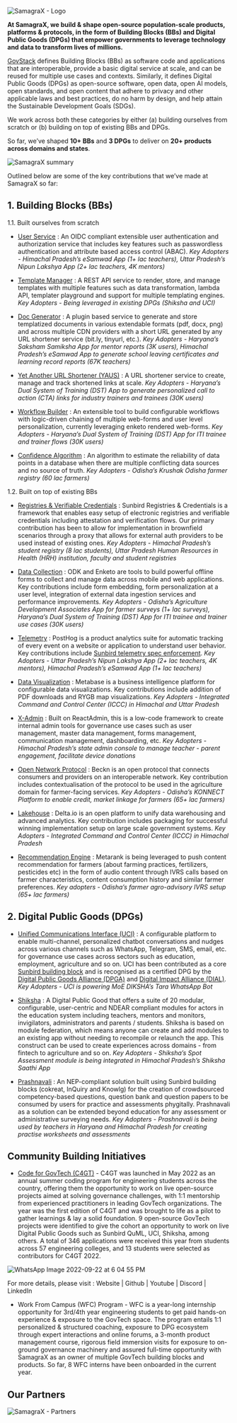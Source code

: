 ![SamagraX - Logo](https://user-images.githubusercontent.com/80503666/192479293-4202ed08-7085-4470-a222-ecf9beac52fd.jpg)

**At SamagraX, we build & shape open-source population-scale products, platforms & protocols, in the form of Building Blocks (BBs) and Digital Public Goods (DPGs) that empower governments to leverage technology and data to transform lives of millions.** 

[GovStack](https://www.govstack.global/) defines Building Blocks (BBs) as software code and applications that are interoperable, provide a basic digital service at scale, and can be reused for multiple use cases and contexts. Similarly, it defines Digital Public Goods (DPGs) as open-source software, open data, open AI models, open standards, and open content that adhere to privacy and other applicable laws and best practices, do no harm by design, and help attain the Sustainable Development Goals (SDGs). 

We work across both these categories by either 
(a) building ourselves from scratch or 
(b) building on top of existing BBs and DPGs.

So far, we’ve shaped **10+ BBs** and **3 DPGs** to deliver on **20+ products across domains and states**. 

![SamagraX summary](https://user-images.githubusercontent.com/80503666/192477510-f2fc35b0-b3fc-438e-bc9a-fc4fe90ef69c.jpg)

Outlined below are some of the key contributions that we’ve made at SamagraX so far:

## 1. Building Blocks (BBs)
1.1. Built ourselves from scratch
- [User Service](https://github.com/Samagra-Development/user-service) : An OIDC compliant extensible user authentication and authorization service that includes key features such as passwordless authentication and attribute based access control (ABAC). *Key Adopters - Himachal Pradesh’s eSamwad App (1+ lac teachers), Uttar Pradesh’s Nipun Lakshya App (2+ lac  teachers, 4K mentors)*

- [Template Manager](https://github.com/Samagra-Development/templater) : A REST API service to render, store, and manage templates with multiple features such as data transformation, lambda API, templater playground and support for multiple templating engines. *Key Adopters - Being leveraged in existing DPGs (Shiksha and UCI)*

- [Doc Generator](https://github.com/Samagra-Development/Doc-Generator) : A plugin based service to generate and store templatized documents in various extendable formats (pdf, docx, png) and across multiple CDN providers with a short URL generated by any URL shortener service (bit.ly, tinyurl, etc.). *Key Adopters - Haryana’s Saksham Samiksha App for mentor reports (3K users), Himachal Pradesh’s eSamwad App to generate school leaving certificates and learning record reports (67K teachers)*

- [Yet Another URL Shortener (YAUS)](https://github.com/Samagra-Development/yaus) : A URL shortener service to create, manage and track shortened links at scale. *Key Adopters - Haryana’s Dual System of Training (DST) App to generate personalized call to action (CTA) links for industry trainers and trainees (30K users)*

- [Workflow Builder](https://github.com/Samagra-Development/workflow) : An extensible tool to build configurable workflows with logic-driven chaining of multiple web-forms and user level personalization, currently leveraging enketo rendered web-forms. *Key Adopters - Haryana’s Dual System of Training (DST) App for ITI trainee and trainer flows (30K users)*

- [Confidence Algorithm](https://github.com/DataGov-SamagraX/confidence_measurement) : An algorithm to estimate the reliability of data points  in a database  when there are multiple conflicting data sources and no source of truth. *Key Adopters - Odisha’s Krushak Odisha farmer registry (60 lac farmers)* 

1.2. Built on top of existing BBs
- [Registries & Verifiable Credentials](https://github.com/Sunbird-RC) : Sunbird Registries & Credentials is a framework that enables easy setup of electronic registries and verifiable credentials including attestation and verification flows. Our primary contribution has been to allow for implementation in brownfield scenarios through a proxy that allows for external auth providers to be used instead of existing ones. *Key Adopters - Himachal Pradesh’s student registry (8 lac students), Uttar Pradesh Human Resources in Health (HRH) institution, faculty and student registries* 

- [Data Collection](https://github.com/Samagra-Development/aggregate) : ODK and Enketo are tools to build powerful offline forms to collect and manage data across mobile and web applications. Key contributions include form embedding, form personalization at a user level, integration of external data ingestion services and performance improvements. *Key Adopters - Odisha’s Agriculture Development Associates App for farmer surveys (1+ lac surveys), Haryana’s Dual System of Training (DST) App for ITI trainee and trainer use cases (30K users)*

- [Telemetry](https://github.com/PostHog/posthog) : PostHog is a product analytics suite for automatic tracking of every event on a website or application to understand user behavior. Key contributions include [Sunbird telemetry spec enforcement](https://github.com/pratik2315/telemetry-documentation/blob/docs-branch/docs/overview-telemetry.md#specifications-followed-by-telemetry-samagra). *Key Adopters - Uttar Pradesh’s Nipun Lakshya App (2+ lac  teachers, 4K mentors), Himachal Pradesh’s eSamwad App (1+ lac teachers)*

- [Data Visualization](https://github.com/Samagra-Development/metabase) : Metabase is a business intelligence platform for configurable data visualizations. Key contributions include addition of PDF downloads and RYGB map visualizations. *Key Adopters - Integrated Command and Control Center (ICCC) in Himachal and Uttar Pradesh*   

- [X-Admin](https://github.com/Samagra-Development/x-admin) : Built on ReactAdmin, this is a low-code framework to create internal admin tools for governance use cases such as user management, master data management, forms management, communication management, dashboarding, etc. *Key Adopters - Himachal Pradesh’s state admin console to manage teacher - parent engagement, facilitate device donations*

- [Open Network Protocol](https://github.com/beckn) : Beckn is an open protocol that connects consumers and providers on an interoperable network. Key contribution includes contextualisation of the protocol to be used in the agriculture domain for farmer-facing services. *Key Adopters - Odisha’s KONNECT Platform to enable credit, market linkage for farmers (65+ lac farmers)*

- [Lakehouse](https://github.com/DataGov-SamagraX) : Delta.io is an open platform to unify data warehousing and advanced analytics. Key contribution includes packaging for successful winning implementation setup on large scale government systems. *Key Adopters - Integrated Command and Control Center (ICCC) in Himachal Pradesh*

- [Recommendation Engine](https://github.com/DataGov-SamagraX/KO_Metarank_implementation) : Metarank is being leveraged to push content recommendation for farmers (about farming practices, fertilizers, pesticides etc) in the form of audio content through IVRS calls based on farmer characteristics, content consumption history and similar farmer preferences. *Key adopters - Odisha’s farmer agro-advisory IVRS setup (65+ lac farmers)*

## 2. Digital Public Goods (DPGs)
- [Unified Communications Interface (UCI)](https://uci.sunbird.org/) : A configurable platform to enable multi-channel, personalized chatbot conversations and nudges across various channels such as WhatsApp, Telegram, SMS, email, etc. for governance use cases across sectors such as education, employment, agriculture and so on. UCI has been contributed as a core [Sunbird building block](https://www.sunbird.org/building-blocks) and is recognised as a certified DPG by the [Digital Public Goods Alliance (DPGA)](https://digitalpublicgoods.net/registry/sunbird-uci.html) and [Digital Impact Alliance (DIAL)](https://solutions.dial.community/products/sunbird_uci). *Key Adopters - UCI is powering MoE DIKSHA’s Tara WhatsApp Bot*

- [Shiksha](https://github.com/shiksha-platform) : A Digital Public Good that offers a suite of 20 modular, configurable, user-centric and NDEAR compliant modules for actors in the education system including teachers, mentors and monitors, invigilators, administrators and parents / students. Shiksha is based on module federation, which means anyone can create and add modules to an existing app without needing to recompile or relaunch the app. This construct can be used to create experiences across domains - from fintech to agriculture and so on. *Key Adopters - Shiksha’s Spot Assessment module is being integrated in Himachal Pradesh’s Shiksha Saathi App* 

- [Prashnavali](https://drive.google.com/file/d/1lLft4ujpVKNQaGyXJOy48pMOLYlVHifa/view) : An NEP-compliant solution built using Sunbird building blocks (cokreat, InQuiry and Knowlg) for the creation of crowdsourced competency-based questions, question bank and question papers to be consumed by users for practice and assessments phygitally. Prashnavali as a solution can be extended beyond education for any assessment or administrative surveying needs. *Key Adopters - Prashnavali is being used by teachers in Haryana and Himachal Pradesh for creating practise worksheets and assessments*

## Community Building Initiatives
- [Code for GovTech (C4GT)](https://www.codeforgovtech.in/) - C4GT was launched in May 2022 as an annual summer coding program for engineering students across the country, offering them the opportunity to work on live open-source projects aimed at solving governance challenges, with 1:1 mentorship from experienced practitioners in leading GovTech organizations. The year was the first edition of C4GT and was brought to life as a pilot to gather learnings & lay a solid foundation. 9 open-source GovTech projects were identified to give the cohort an opportunity to work on live Digital Public Goods such as Sunbird QuML, UCI, Shiksha, among others. A total of 346 applications were received this year from students across 57 engineering colleges, and 13 students were selected as contributors for C4GT 2022. 

![WhatsApp Image 2022-09-22 at 6 04 55 PM](https://user-images.githubusercontent.com/80503666/192440242-10c93e86-a844-4e8b-8e18-5a577caa9241.jpeg)

For more details, please visit : Website | Github | Youtube | Discord | LinkedIn 

- Work From Campus (WFC) Program - WFC is a year-long internship opportunity for 3rd/4th year engineering students to get paid hands-on experience & exposure to the GovTech space. The program entails 1:1 personalized & structured coaching, exposure to DPG ecosystem through expert interactions and online forums, a 3-month product management course, rigorous field immersion visits for exposure to on-ground governance machinery and assured full-time opportunity with SamagraX as an owner of multiple GovTech building blocks and products. So far, 8 WFC interns have been onboarded in the current year.

## Our Partners

![SamagraX - Partners](https://user-images.githubusercontent.com/80503666/192477697-7ab07274-d8db-49f6-b05b-719b8adf40d8.jpg)
